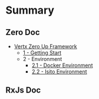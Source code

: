 # Summary

## Zero Doc

* [Vertx Zero Up Framework](README.md)
  * [1 - Getting Start](doc/zero-starter.md)
  * 2 - Environment
    * [2.1 - Docker Environment](doc/zero-docker.md)
    * [2.2 - Isito Environment](doc/zero-istio.md)

## RxJs Doc

